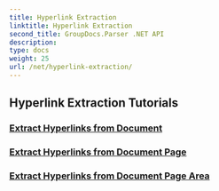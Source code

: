 ```yaml
---
title: Hyperlink Extraction
linktitle: Hyperlink Extraction
second_title: GroupDocs.Parser .NET API
description: 
type: docs
weight: 25
url: /net/hyperlink-extraction/
---
```


## Hyperlink Extraction Tutorials
### [Extract Hyperlinks from Document](./extract-hyperlinks-from-document/)
### [Extract Hyperlinks from Document Page](./extract-hyperlinks-from-document-page/)
### [Extract Hyperlinks from Document Page Area](./extract-hyperlinks-from-document-page-area/)